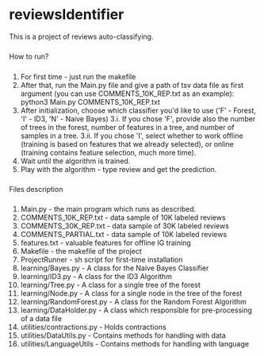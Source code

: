 # reviewsIdentifier
This is a project of reviews auto-classifying.

#####
How to run?
#####
1. For first time - just run the makefile
2. After that, run the Main.py file and give a path of tsv data file as
   first argument (you can use COMMENTS_10K_REP.txt as an example):
        python3 Main.py COMMENTS_10K_REP.txt
3. After initialization, choose which classifier you'd like to use ('F' - Forest, 'I' - ID3, 'N' - Naive Bayes)
3.i. If you chose 'F', provide also the number of trees in the forest, number of features in a tree, and
    number of samples in a tree.
3.ii. If you chose 'I', select whether to work offline (training is based on features that we already selected),
        or online (training contains feature selection, much more time).
4. Wait until the algorithm is trained.
5. Play with the algorithm - type review and get the prediction.

#####
Files description
#####
1. Main.py - the main program which runs as described.
2. COMMENTS_10K_REP.txt - data sample of 10K labeled reviews
3. COMMENTS_30K_REP.txt - data sample of 30K labeled reviews
4. COMMENTS_PARTIAL.txt - data sample of 10K labeled reviews
5. features.txt - valuable features for offline IG training
6. Makefile - the makefile of the project
7. ProjectRunner - sh script for first-time installation
8. learning/Bayes.py - A class for the Naive Bayes Classifier
9. learning/ID3.py - A class for the ID3 Algorithm
10. learning/Tree.py - A class for a single tree of the forest
11. learning/Node.py - A class for a single node in the tree of the forest
12. learning/RandomForest.py - A class for the Random Forest Algorithm
13. learning/DataHolder.py - A class which responsible for pre-processing of a data file
14. utilities/contractions.py - Holds contractions
15. utilities/DataUtils.py - Contains methods for handling with data
16. utilities/LanguageUtils - Contains methods for handling with language